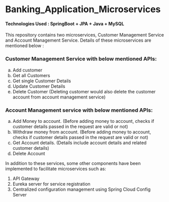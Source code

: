 # Banking_Application_Microservices
#### Technologies Used : SpringBoot + JPA + Java + MySQL

This repository contains two microservices, Customer Management Service and Account Management Service. Details of these microservices are mentioned below :

### Customer Management Service with below mentioned APIs:
<ol type='a'>
  <li>Add customer</li>
  <li>Get all Customers</li>
  <li>Get single Customer Details</li>
  <li>Update Customer Details</li>
  <li>Delete Customer (Deleting customer would also delete the customer account from account management service)</li>
</ol>

### Account Management service with below mentioned APIs:
<ol type='a'>
  <li>Add Money to account. (Before adding money to account, checks if customer details passed in the request are valid or not)</li>
  <li>Withdraw money from account. (Before adding money to account, checks if customer details passed in the request are valid or not)</li>
  <li>Get Account details. (Details include account details and related customer details)</li>
  <li>Delete Account</li>
</ol>

In addition to these services, some other components have been implemented to facilitate microservices such as:
1.	API Gateway
2.	Eureka server for service registration
3.	Centralized configuration management using Spring Cloud Config Server

